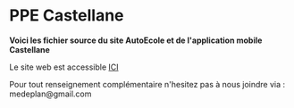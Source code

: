 # PPE Castellane

<b>Voici les fichier source du site AutoEcole et de l'application mobile Castellane</b>
<p>Le site web est accessible <a href="http://autoecole.axel-hadida.fr/">ICI</a></p>
<p>Pour tout renseignement complémentaire n'hesitez pas à nous joindre via : medeplan@gmail.com </p>



